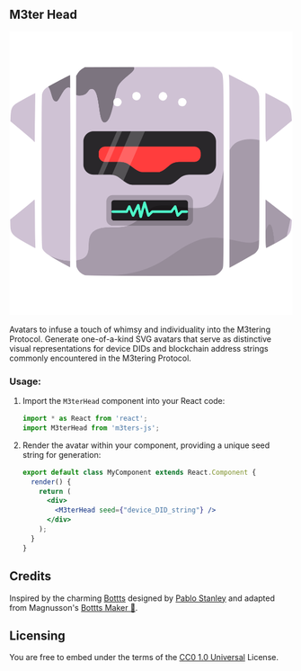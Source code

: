 
## M3ter Head
<p align="center"><img src='./img/M3ter-head.svg'/></p>
Avatars to infuse a touch of whimsy and individuality into the M3tering Protocol. Generate one-of-a-kind SVG avatars that serve as distinctive visual representations for device DIDs and blockchain address strings commonly encountered in the M3tering Protocol.

### Usage:

1. Import the `M3terHead` component into your React code:

   ```javascript
   import * as React from 'react';
   import M3terHead from 'm3ters-js';
   ```

2. Render the avatar within your component, providing a unique seed string for generation:

   ```jsx
   export default class MyComponent extends React.Component {
     render() {
       return (
         <div>
           <M3terHead seed={"device_DID_string"} />
         </div>
       );
     }
   }
   ```
## Credits
Inspired by the charming [Bottts](https://bottts.com/) designed by [Pablo Stanley](https://twitter.com/pablostanley) and adapted from Magnusson's [Bottts Maker 🤖](https://github.com/magnusson/bottts-maker).

## Licensing

You are free to embed under the terms of the [CC0 1.0 Universal](./LICENSE) License.
